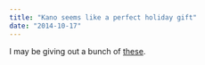 ```yaml
---
title: "Kano seems like a perfect holiday gift"
date: "2014-10-17"
---
```


I may be giving out a bunch of [these](http://www.kano.me/).
